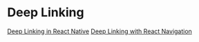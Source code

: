# Deep Linking
<!--- 1 Articles-->
[Deep Linking in React Native](https://tech.decisiv.com/deep-linking-in-react-native-bf294da045db)
[Deep Linking with React Navigation](https://reactnavigation.org/docs/en/deep-linking.html)

